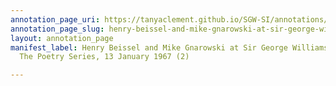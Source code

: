 ```yaml
---
annotation_page_uri: https://tanyaclement.github.io/SGW-SI/annotations/henry-beissel-and-mike-gnarowski-at-sir-george-williams-university-the-poetry-series-13-january-1967-2--canvas-1-audience-member-2.json
annotation_page_slug: henry-beissel-and-mike-gnarowski-at-sir-george-williams-university-the-poetry-series-13-january-1967-2--canvas-1-audience-member-2
layout: annotation_page
manifest_label: Henry Beissel and Mike Gnarowski at Sir George Williams University,
  The Poetry Series, 13 January 1967 (2)

---
```

